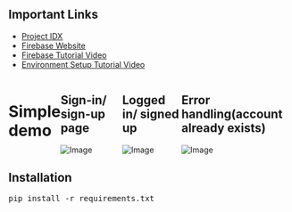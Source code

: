 <section class="important-links">
  <h1>Important Links</h1>
  <ul>
    <li><a href="https://idx.dev/" target="_blank" rel="noopener noreferrer">Project IDX</a></li>
    <li><a href="https://firebase.google.com/" target="_blank" rel="noopener noreferrer">Firebase Website</a></li>
    <li><a href="https://www.youtube.com/watch?v=rclSyEks-HY" target="_blank" rel="noopener noreferrer">Firebase Tutorial Video</a></li>
    <li><a href="https://www.youtube.com/watch?v=CkCOY4BgAjY" target="_blank" rel="noopener noreferrer">Environment Setup Tutorial Video</a></li>
  </ul>
</section>
<div style="display: flex; justify-content: center; align-items: center; width: 100%;">
  <h1>Simple demo</h1> 
  <div>
    <h2>Sign-in/ sign-up page</h2>
    <img src="https://github.com/user-attachments/assets/d9720067-1197-4b97-8c30-2814b2177053" alt="Image" />
  </div>
  <div>
    <h2>Logged in/ signed up</h2>
    <img src="https://github.com/user-attachments/assets/95c89988-ddab-4629-b5c8-d9992fe47992" alt="Image"/>
  </div>
  <div>
    <h2>Error handling(account already exists)</h2>
    <img src="https://github.com/user-attachments/assets/b195f624-ab23-4744-b0ea-a6231d5c1732" alt="Image"/>
  </div>
</div>

<h2>Installation</h2>
<pre>pip install -r requirements.txt</pre>
